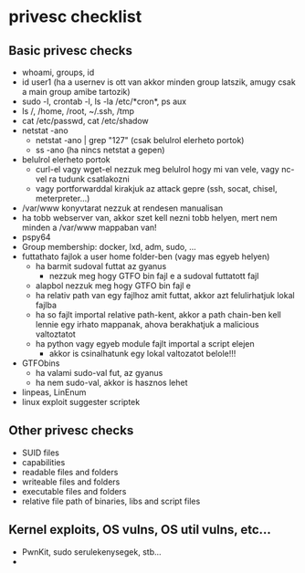 # privesc checklist
## Basic privesc checks
* whoami, groups, id
* id user1 (ha a usernev is ott van akkor minden group latszik, amugy csak a main group amibe tartozik)
* sudo -l, crontab -l, ls -la /etc/&ast;cron&ast;, ps aux
* ls /, /home, /root, ~/.ssh, /tmp
* cat /etc/passwd, cat /etc/shadow
* netstat -ano
  * netstat -ano | grep "127" (csak belulrol elerheto portok)
  * ss -ano (ha nincs netstat a gepen)
* belulrol elerheto portok
  * curl-el vagy wget-el nezzuk meg belulrol hogy mi van vele, vagy nc-vel ra tudunk csatlakozni
  * vagy portforwarddal kirakjuk az attack gepre (ssh, socat, chisel, meterpreter...)
* /var/www konyvtarat nezzuk at rendesen manualisan
* ha tobb webserver van, akkor szet kell nezni tobb helyen, mert nem minden a /var/www mappaban van!
* pspy64
* Group membership: docker, lxd, adm, sudo, ...
* futtathato fajlok a user home folder-ben (vagy mas egyeb helyen)
  * ha barmit sudoval futtat az gyanus
    * nezzuk meg hogy GTFO bin fajl e a sudoval futtatott fajl
  * alapbol nezzuk meg hogy GTFO bin fajl e
  * ha relativ path van egy fajlhoz amit futtat, akkor azt felulirhatjuk lokal fajlba
  * ha so fajlt importal relative path-kent, akkor a path chain-ben kell lennie egy irhato mappanak, ahova berakhatjuk a malicious valtoztatot
  * ha python vagy egyeb module fajlt importal a script elejen
    * akkor is csinalhatunk egy lokal valtozatot belole!!!
* GTFObins
  * ha valami sudo-val fut, az gyanus
  * ha nem sudo-val, akkor is hasznos lehet
* linpeas, LinEnum
* linux exploit suggester scriptek
## Other privesc checks
* SUID files
* capabilities
* readable files and folders
* writeable files and folders
* executable files and folders
* relative file path of binaries, libs and script files
## Kernel exploits, OS vulns, OS util vulns, etc...
* PwnKit, sudo serulekenysegek, stb...
* 
